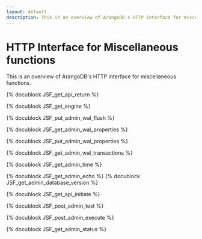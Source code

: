 ```yaml
---
layout: default
description: This is an overview of ArangoDB's HTTP interface for miscellaneous functions
---
```

HTTP Interface for Miscellaneous functions
==========================================

This is an overview of ArangoDB's HTTP interface for miscellaneous functions.

<!-- lib/Admin/RestVersionHandler.cpp -->
{% docublock JSF_get_api_return %}

<!-- lib/Admin/RestEngineHandler.cpp -->
{% docublock JSF_get_engine %}

<!-- ljs/actions/api-system.js -->
{% docublock JSF_put_admin_wal_flush %}

<!-- ljs/actions/api-system.js -->
{% docublock JSF_get_admin_wal_properties %}

<!-- ljs/actions/api-system.js -->
{% docublock JSF_put_admin_wal_properties %}

<!-- ljs/actions/api-system.js -->
{% docublock JSF_get_admin_wal_transactions %}

<!-- js/actions/api-system.js -->
{% docublock JSF_get_admin_time %}

<!-- js/actions/api-system.js -->
{% docublock JSF_get_admin_echo %}
{% docublock JSF_get_admin_database_version %}

<!-- lib/Admin/RestShutdownHandler.cpp -->
{% docublock JSF_get_api_initiate %}

<!-- js/actions/api-system.js -->
{% docublock JSF_post_admin_test %}

<!-- js/actions/api-system.js -->
{% docublock JSF_post_admin_execute %}

<!-- /_admin/status -->
{% docublock JSF_get_admin_status %}

